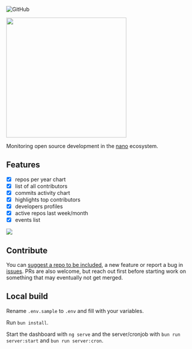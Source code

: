 ![GitHub](https://img.shields.io/github/license/obsidiaHQ/nano-casa)

<img src="https://nano.casa/assets/logo.png" width="320">

Monitoring open source development in the [nano](https://nano.org/) ecosystem.

## Features

- [x] repos per year chart
- [x] list of all contributors
- [x] commits activity chart
- [x] highlights top contributors
- [x] developers profiles
- [x] active repos last week/month
- [x] events list

<img src="https://i.imgur.com/7NhvKim.png">

## Contribute

You can [suggest a repo to be included](https://github.com/obsidiaHQ/nano-casa/issues/1), a new feature or report a bug in [issues](https://github.com/obsidiaHQ/nano-casa/issues). PRs are also welcome, but reach out first before starting work on something that may eventually not get merged.

## Local build

Rename `.env.sample` to `.env` and fill with your variables.

Run `bun install`.

Start the dashboard with `ng serve` and the server/cronjob with `bun run server:start` and `bun run server:cron`.
